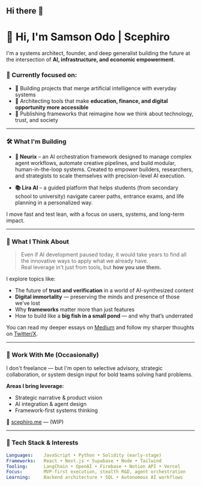 ## Hi there 👋

# 👋 Hi, I'm Samson Odo | Scephiro

I'm a systems architect, founder, and deep generalist building the future at the intersection of **AI, infrastructure, and economic empowerment**.

### 🔭 Currently focused on:
- 🌱 Building projects that merge artificial intelligence with everyday systems
- 🚀 Architecting tools that make **education, finance, and digital opportunity more accessible**
- 🧠 Publishing frameworks that reimagine how we think about technology, trust, and society

---

### 🛠️ What I'm Building

- **🧠 Neurix** – an AI orchestration framework designed to manage complex agent workflows, automate creative pipelines, and build modular, human-in-the-loop systems. Created to empower builders, researchers, and strategists to scale themselves with precision-level AI execution.
<!-- - **⚡ Vesper** – a crypto wallet concept that fronts gas fees for users, then recovers them post-swap. Designed to improve usability in Ethereum-based ecosystems, especially in emerging markets. -->
- **📚 Lira AI** – a guided platform that helps students (from secondary school to university) navigate career paths, entrance exams, and life planning in a personalized way.

I move fast and test lean, with a focus on users, systems, and long-term impact.

---

### 🧬 What I Think About

> Even if AI development paused today, it would take years to find all the innovative ways to apply what we already have.  
> Real leverage in't just from tools, but **how you use them.**

I explore topics like:
- The future of **trust and verification** in a world of AI-synthesized content
- **Digital immortality** — preserving the minds and presence of those we’ve lost
- Why **frameworks** matter more than just features
- How to build like a **big fish in a small pond** — and why that’s underrated

You can read my deeper essays on [Medium](https://scephiro.medium.com/) and follow my sharper thoughts on [Twitter/X](https://twitter.com/scephiro).

---

### 💼 Work With Me (Occasionally)

I don't freelance — but I'm open to selective advisory, strategic collaboration, or system design input for bold teams solving hard problems.

**Areas I bring leverage:**
- Strategic narrative & product vision
- AI integration & agent design
- Framework-first systems thinking

🔗 [scephiro.me](https://scephiro.me) — (WIP)

---





### 🧰 Tech Stack & Interests

```yaml
Languages:    JavaScript • Python • Solidity (early-stage)
Frameworks:   React • Next.js • Supabase • Node • Tailwind
Tooling:      LangChain • OpenAI • Firebase • Notion API • Vercel
Focus:        MVP-first execution, stealth R&D, agent orchestration
Learning:     Backend architecture • SQL • Autonomous AI workflows
```

<!--
**scephiro/scephiro** is a ✨ _special_ ✨ repository because its `README.md` (this file) appears on your GitHub profile.

Here are some ideas to get you started:

- 🔭 I’m currently working on ...
- 🌱 I’m currently learning ...
- 👯 I’m looking to collaborate on ...
- 🤔 I’m looking for help with ...
- 💬 Ask me about ...
- 📫 How to reach me: ...
- ⚡ Fun fact: ...
-->


